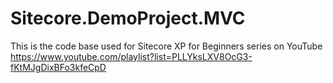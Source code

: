 # Sitecore.DemoProject.MVC
This is the code base used for Sitecore XP for Beginners series on YouTube https://www.youtube.com/playlist?list=PLLYksLXV8OcG3-fKtMJgDixBFo3kfeCpD
